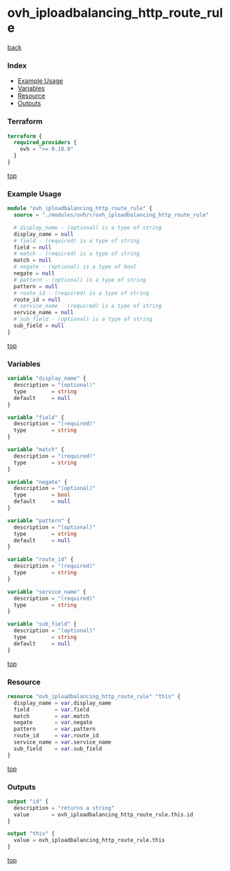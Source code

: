 # ovh_iploadbalancing_http_route_rule

[back](../ovh.md)

### Index

- [Example Usage](#example-usage)
- [Variables](#variables)
- [Resource](#resource)
- [Outputs](#outputs)

### Terraform

```terraform
terraform {
  required_providers {
    ovh = ">= 0.10.0"
  }
}
```

[top](#index)

### Example Usage

```terraform
module "ovh_iploadbalancing_http_route_rule" {
  source = "./modules/ovh/r/ovh_iploadbalancing_http_route_rule"

  # display_name - (optional) is a type of string
  display_name = null
  # field - (required) is a type of string
  field = null
  # match - (required) is a type of string
  match = null
  # negate - (optional) is a type of bool
  negate = null
  # pattern - (optional) is a type of string
  pattern = null
  # route_id - (required) is a type of string
  route_id = null
  # service_name - (required) is a type of string
  service_name = null
  # sub_field - (optional) is a type of string
  sub_field = null
}
```

[top](#index)

### Variables

```terraform
variable "display_name" {
  description = "(optional)"
  type        = string
  default     = null
}

variable "field" {
  description = "(required)"
  type        = string
}

variable "match" {
  description = "(required)"
  type        = string
}

variable "negate" {
  description = "(optional)"
  type        = bool
  default     = null
}

variable "pattern" {
  description = "(optional)"
  type        = string
  default     = null
}

variable "route_id" {
  description = "(required)"
  type        = string
}

variable "service_name" {
  description = "(required)"
  type        = string
}

variable "sub_field" {
  description = "(optional)"
  type        = string
  default     = null
}
```

[top](#index)

### Resource

```terraform
resource "ovh_iploadbalancing_http_route_rule" "this" {
  display_name = var.display_name
  field        = var.field
  match        = var.match
  negate       = var.negate
  pattern      = var.pattern
  route_id     = var.route_id
  service_name = var.service_name
  sub_field    = var.sub_field
}
```

[top](#index)

### Outputs

```terraform
output "id" {
  description = "returns a string"
  value       = ovh_iploadbalancing_http_route_rule.this.id
}

output "this" {
  value = ovh_iploadbalancing_http_route_rule.this
}
```

[top](#index)